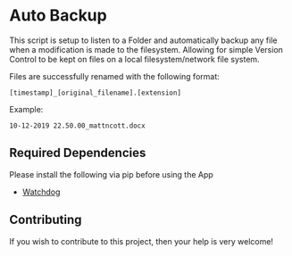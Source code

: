# Auto Backup

This script is setup to listen to a Folder and automatically backup any file when a modification is made to the filesystem. Allowing for simple Version Control to be kept on files on a local filesystem/network file system. 

Files are successfully renamed with the following format: 
```
[timestamp]_[original_filename].[extension]
```

Example: 

```
10-12-2019 22.50.00_mattncott.docx
```

## Required Dependencies
Please install the following via pip before using the App
* [Watchdog](https://pythonhosted.org/watchdog/index.html)

## Contributing
If you wish to contribute to this project, then your help is very welcome! 